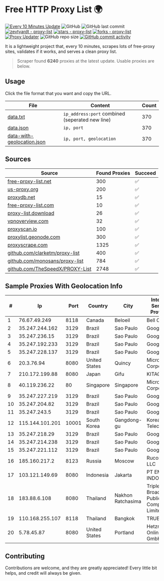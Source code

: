 
# Free HTTP Proxy List 🌍

[![Every 10 Minutes Update](https://github.com/mertguvencli/http-proxy-list/actions/workflows/main.yml/badge.svg?branch=main)](https://github.com/mertguvencli/http-proxy-list/actions/workflows/main.yml)
![GitHub](https://img.shields.io/github/license/mertguvencli/http-proxy-list)
![GitHub last commit](https://img.shields.io/github/last-commit/mertguvencli/http-proxy-list)
[![zevtyardt - proxy-list](https://img.shields.io/static/v1?label=zevtyardt&message=proxy-list&color=blue&logo=github)](https://github.com/zevtyardt/proxy-list "Go to GitHub repo")
[![stars - proxy-list](https://img.shields.io/github/stars/zevtyardt/proxy-list?style=social)](https://github.com/zevtyardt/proxy-list)
[![forks - proxy-list](https://img.shields.io/github/forks/zevtyardt/proxy-list?style=social)](https://github.com/zevtyardt/proxy-list)
[![Proxy Updater](https://github.com/zevtyardt/proxy-list/workflows/Proxy%20Updater/badge.svg)](https://github.com/zevtyardt/proxy-list/actions?query=workflow:"Proxy+Updater")
![GitHub repo size](https://img.shields.io/github/repo-size/zevtyardt/proxy-list)
[![GitHub commit activity](https://img.shields.io/github/commit-activity/m/zevtyardt/proxy-list?logo=commits)](https://github.com/zevtyardt/proxy-list/commits/main)

It is a lightweight project that, every 10 minutes, scrapes lots of free-proxy sites, validates if it works, and serves a clean proxy list.

> Scraper found **6240** proxies at the latest update. Usable proxies are below.

## Usage

Click the file format that you want and copy the URL.

|File|Content|Count|
|----|-------|-----|
|[data.txt](https://raw.githubusercontent.com/mertguvencli/http-proxy-list/main/proxy-list/data.txt)|`ip_address:port` combined (seperated new line)|370|
|[data.json](https://raw.githubusercontent.com/mertguvencli/http-proxy-list/main/proxy-list/data.json)|`ip, port`|370|
|[data-with-geolocation.json](https://raw.githubusercontent.com/mertguvencli/http-proxy-list/main/proxy-list/data-with-geolocation.json)|`ip, port, geolocation`|370|

## Sources

|Source|Found Proxies|Succeed|
|------|-------------|-------|
|[free-proxy-list.net](https://free-proxy-list.net)|300|✅|
|[us-proxy.org](https://www.us-proxy.org)|200|✅|
|[proxydb.net](http://proxydb.net)|15|✅|
|[free-proxy-list.com](https://free-proxy-list.com/?page=&port=&type%5B%5D=http&type%5B%5D=https&up_time=0&search=Search)|10|✅|
|[proxy-list.download](https://www.proxy-list.download/HTTP)|26|✅|
|[vpnoverview.com](https://vpnoverview.com/privacy/anonymous-browsing/free-proxy-servers)|32|✅|
|[proxyscan.io](https://www.proxyscan.io)|100|✅|
|[proxylist.geonode.com](https://proxylist.geonode.com/api/proxy-list?limit=300&page=1&sort_by=lastChecked&sort_type=desc&protocols=http,https)|300|✅|
|[proxyscrape.com](https://api.proxyscrape.com/v2/?request=displayproxies&protocol=http&timeout=10000&country=all&ssl=all&anonymity=all)|1325|✅|
|[github.com/clarketm/proxy-list](https://raw.githubusercontent.com/clarketm/proxy-list/master/proxy-list-raw.txt)|400|✅|
|[github.com/monosans/proxy-list](https://raw.githubusercontent.com/monosans/proxy-list/main/proxies/http.txt)|784|✅|
|[github.com/TheSpeedX/PROXY-List](https://raw.githubusercontent.com/TheSpeedX/PROXY-List/master/http.txt)|2748|✅|


## Sample Proxies With Geolocation Info

|#|Ip|Port|Country|City|Internet Service Provider|
|-|--|----|-------|----|-------------------------|
|1|76.67.49.249|8118|Canada|Beloeil|Bell Canada|
|2|35.247.244.162|3129|Brazil|Sao Paulo|Google LLC|
|3|35.247.236.15|3129|Brazil|Sao Paulo|Google LLC|
|4|35.247.192.233|3129|Brazil|Sao Paulo|Google LLC|
|5|35.247.228.137|3129|Brazil|Sao Paulo|Google LLC|
|6|20.3.76.94|8080|United States|Quincy|Microsoft Corporation|
|7|210.172.199.88|8080|Japan|Gifu|KITAGATA|
|8|40.119.236.22|80|Singapore|Singapore|Microsoft Corporation|
|9|35.247.227.219|3129|Brazil|Sao Paulo|Google LLC|
|10|35.247.204.82|3129|Brazil|Sao Paulo|Google LLC|
|11|35.247.243.5|3129|Brazil|Sao Paulo|Google LLC|
|12|115.144.101.201|10001|South Korea|Gangdong-gu|Korea Telecom|
|13|35.247.218.29|3129|Brazil|Sao Paulo|Google LLC|
|14|35.247.214.238|3129|Brazil|Sao Paulo|Google LLC|
|15|35.247.221.112|3129|Brazil|Sao Paulo|Google LLC|
|16|185.160.217.2|8123|Russia|Moscow|Rucomtech LLC|
|17|103.121.149.69|8080|Indonesia|Jakarta|PT EMERIO INDONESIA|
|18|183.88.6.108|8080|Thailand|Nakhon Ratchasima|Triple T Broadband Public Company Limited|
|19|110.168.255.107|8118|Thailand|Bangkok|TRUENET|
|20|5.78.45.87|8080|United States|Portland|Hetzner Online GmbH|



## Contributing

Contributions are welcome, and they are greatly appreciated! Every
little bit helps, and credit will always be given.

